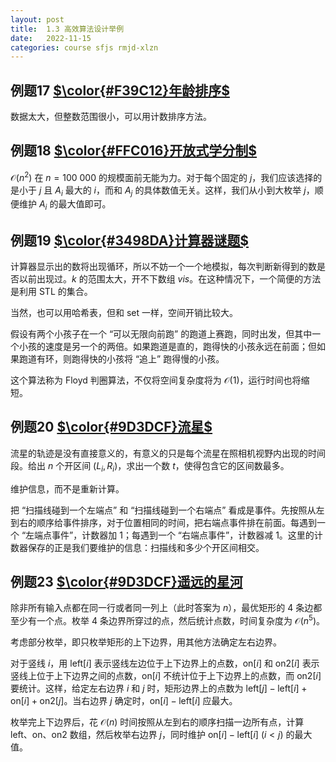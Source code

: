 ```yaml
---
layout: post
title:  1.3 高效算法设计举例
date:   2022-11-15
categories: course sfjs rmjd-xlzn
---
```


## 例题17 [$\color{#F39C12}年龄排序$](https://www.luogu.com.cn/problem/UVA11462)

数据太大，但整数范围很小，可以用计数排序方法。

## 例题18 [$\color{#FFC016}开放式学分制$](https://www.luogu.com.cn/problem/UVA11078)

$\mathcal{O} (n^2)$ 在 $n = 100~000$ 的规模面前无能为力。对于每个固定的 $j$，我们应该选择的是小于 $j$ 且 $A_i$ 最大的 $i$，而和 $A_j$ 的具体数值无关。这样，我们从小到大枚举 $j$，顺便维护 $A_i$ 的最大值即可。

## 例题19 [$\color{#3498DA}计算器谜题$](https://www.luogu.com.cn/problem/UVA11549)

计算器显示出的数将出现循环，所以不妨一个一个地模拟，每次判断新得到的数是否以前出现过。$k$ 的范围太大，开不下数组 $vis$。在这种情况下，一个简便的方法是利用 $\text{STL}$ 的集合。

当然，也可以用哈希表，但和 $\text{set}$ 一样，空间开销比较大。

假设有两个小孩子在一个 “可以无限向前跑” 的跑道上赛跑，同时出发，但其中一个小孩的速度是另一个的两倍。如果跑道是直的，跑得快的小孩永远在前面；但如果跑道有环，则跑得快的小孩将 “追上” 跑得慢的小孩。

这个算法称为 $\text{Floyd}$ 判圈算法，不仅将空间复杂度将为 $\mathcal{O} (1)$，运行时间也将缩短。

## 例题20 [$\color{#9D3DCF}流星$](https://www.luogu.com.cn/problem/UVA1398)

流星的轨迹是没有直接意义的，有意义的只是每个流星在照相机视野内出现的时间段。给出 $n$ 个开区间 $(L_i, R_i)$，求出一个数 $t$，使得包含它的区间数最多。

维护信息，而不是重新计算。

把 “扫描线碰到一个左端点” 和 “扫描线碰到一个右端点” 看成是事件。先按照从左到右的顺序给事件排序，对于位置相同的时间，把右端点事件排在前面。每遇到一个 “左端点事件”，计数器加 $1$；每遇到一个 “右端点事件”，计数器减 $1$。这里的计数器保存的正是我们要维护的信息：扫描线和多少个开区间相交。

## 例题23 [$\color{#9D3DCF}遥远的星河](https://www.luogu.com.cn/problem/UVA1398)

除非所有输入点都在同一行或者同一列上（此时答案为 $n$），最优矩形的 $4$ 条边都至少有一个点。枚举 $4$ 条边界所穿过的点，然后统计点数，时间复杂度为 $\mathcal{O} (n^5)$。

考虑部分枚举，即只枚举矩形的上下边界，用其他方法确定左右边界。

对于竖线 $i$，用 $\text{left} [i]$ 表示竖线左边位于上下边界上的点数，$\text{on} [i]$ 和 $\text{on2} [i]$ 表示竖线上位于上下边界之间的点数，$\text{on} [i]$ 不统计位于上下边界上的点数，而 $\text{on2} [i]$ 要统计。这样，给定左右边界 $i$ 和 $j$ 时，矩形边界上的点数为 $\text{left} [j] - \text{left} [i] + \text{on} [i] + \text{on2} [j]$。当右边界 $j$ 确定时，$\text{on} [i] - \text{left} [i]$ 应最大。

枚举完上下边界后，花 $\mathcal{O} (n)$ 时间按照从左到右的顺序扫描一边所有点，计算 $\text{left}$、$\text{on}$、$\text{on2}$ 数组，然后枚举右边界 $j$，同时维护 $\text{on} [i] - \text{left} [i] ~ (i \lt j)$ 的最大值。